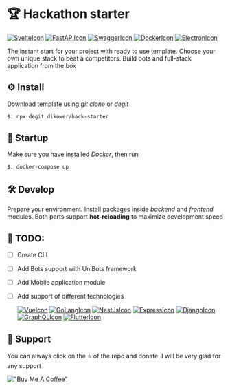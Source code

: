# 🏆 Hackathon starter

[![SvelteIcon](https://img.shields.io/static/v1?label=&message=Svelte&color=white&style=flat&logo=svelte)](https://svelte.dev/)  [![FastAPIIcon](https://img.shields.io/static/v1?label=&message=FastAPI&color=white&style=flat&logo=fastapi)](https://fastapi.tiangolo.com/) [![SwaggerIcon](https://img.shields.io/static/v1?label=&message=Swagger&color=white&style=flat&logo=swagger)](https://swagger.io/) [![DockerIcon](https://img.shields.io/static/v1?label=&message=Docker&color=white&style=flat&logo=docker)](https://www.docker.com/) [![ElectronIcon](https://img.shields.io/static/v1?label=&message=Electron&color=white&style=flat&logo=electron)](https://www.electronjs.org/)

The instant start for your project with ready to use template. Choose your own unique stack to beat a competitors. Build bots and full-stack application from the box

## ⚙️ Install

Download template using _git clone_ or _degit_

```bash
$: npx degit dikower/hack-starter
```

## 🚀 Startup

Make sure you have installed _Docker_, then run

```bash
$: docker-compose up
```

## 🛠 Develop

Prepare your environment. Install packages inside _backend_ and _frontend_ modules. Both parts support __hot-reloading__ to
maximize development speed

## 📜 TODO:

* [ ] Create CLI
* [ ] Add Bots support with UniBots framework
* [ ] Add Mobile application module
* [ ] Add support of different technologies

    [![VueIcon](https://img.shields.io/static/v1?label=&message=Vue&color=white&style=flat&logo=vue.js)](https://vuejs.org/) [![GoLangIcon](https://img.shields.io/static/v1?label=&message=Golang&color=white&style=flat&logo=go)](https://golang.org/) [![NestJsIcon](https://img.shields.io/static/v1?label=&message=Nest&color=white&style=flat&logoColor=darkred&logo=NestJS)](https://nestjs.com/) [![ExpressIcon](https://img.shields.io/static/v1?label=&message=Express&color=white&style=flat&logoColor=black&logo=express)](https://expressjs.com/) [![DjangoIcon](https://img.shields.io/static/v1?label=&message=Django&color=white&style=flat&logoColor=darkgreen&logo=django)](https://www.djangoproject.com/) [![GraphQLIcon](https://img.shields.io/static/v1?label=&message=GraphQL&color=white&style=flat&logo=GraphQL)](https://graphql.org/) [![FlutterIcon](https://img.shields.io/static/v1?label=&message=Flutter&color=white&logoColor=blue&style=flat&logo=Flutter)](https://flutter.dev/) 

## 🥰 Support
You can always click on the ⭐️ of the repo and donate. I will be very glad for any support

[!["Buy Me A Coffee"](https://www.buymeacoffee.com/assets/img/custom_images/orange_img.png)](https://www.buymeacoffee.com/Dikower)
